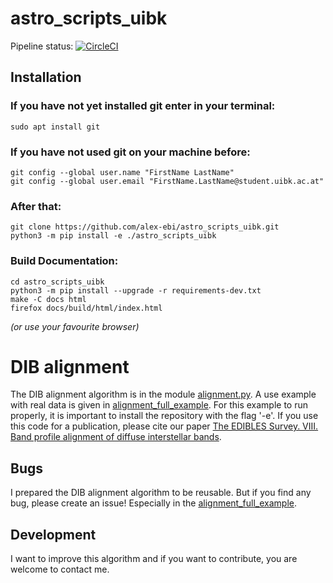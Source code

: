 # astro_scripts_uibk

Pipeline
status: [![CircleCI](https://circleci.com/gh/alex-ebi/astro_scripts_uibk.svg?style=svg)](https://app.circleci.com/pipelines/github/alex-ebi/astro_scripts_uibk)

## Installation

### If you have not yet installed git enter in your terminal:

```console
sudo apt install git
```

### If you have not used git on your machine before:

```console
git config --global user.name "FirstName LastName"
git config --global user.email "FirstName.LastName@student.uibk.ac.at"
```

### After that:

```console
git clone https://github.com/alex-ebi/astro_scripts_uibk.git
python3 -m pip install -e ./astro_scripts_uibk
```

### Build Documentation:

```console
cd astro_scripts_uibk
python3 -m pip install --upgrade -r requirements-dev.txt
make -C docs html
firefox docs/build/html/index.html 
```

*(or use your favourite browser)*

# DIB alignment

The DIB alignment algorithm is in the module [alignment.py](astro_scripts_uibk/alignment.py).
A use example with real data is given in [alignment_full_example](examples/alignment_full_example.py).
For this example to run properly, it is important to install the repository with the flag '-e'.
If you use this code for a publication, please cite our
paper [The EDIBLES Survey. VIII. Band profile alignment of diffuse interstellar bands](https://arxiv.org/abs/2403.00547).

## Bugs

I prepared the DIB alignment algorithm to be reusable. But if you find any bug, please create an issue!
Especially in the [alignment_full_example](examples/alignment_full_example.py).

## Development

I want to improve this algorithm and if you want to contribute, you are welcome to contact me.

